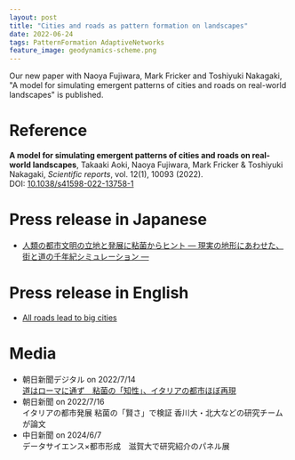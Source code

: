 ```yaml
---
layout: post
title: "Cities and roads as pattern formation on landscapes"
date: 2022-06-24
tags: PatternFormation AdaptiveNetworks 
feature_image: geodynamics-scheme.png
---
```



Our new paper with Naoya Fujiwara, Mark Fricker and Toshiyuki Nakagaki, "A model for simulating emergent patterns of cities and roads on real-world landscapes" is published. 

# Reference

<strong>A model for simulating emergent patterns of cities and roads on real-world landscapes</strong>, <span id='me'>Takaaki Aoki</span>, Naoya Fujiwara, Mark Fricker &amp; Toshiyuki Nakagaki, <em>Scientific reports</em>, vol. 12(1), 10093 (2022).<br>DOI: [10.1038/s41598-022-13758-1](https://doi.org/10.1038/s41598-022-13758-1)


# Press release in Japanese
- [人類の都市文明の立地と発展に粘菌からヒント — 現実の地形にあわせた、街と道の千年紀シミュレーション —](https://www.kagawa-u.ac.jp/files/3016/5594/5278/ver5.pdf)

# Press release in English
- [All roads lead to big cities](https://www.global.hokudai.ac.jp/blog/all-roads-lead-to-big-cities/)

# Media
- 朝日新聞デジタル on 2022/7/14 <br> [道はローマに通ず　粘菌の「知性」、イタリアの都市ほぼ再現](https://www.asahi.com/articles/ASQ7F62K8Q76ULBH00M.html)
- 朝日新聞 on 2022/7/16 <br> イタリアの都市発展 粘菌の「賢さ」で検証 香川大・北大などの研究チームが論文
- 中日新聞 on 2024/6/7 <br> データサイエンス×都市形成　滋賀大で研究紹介のパネル展
